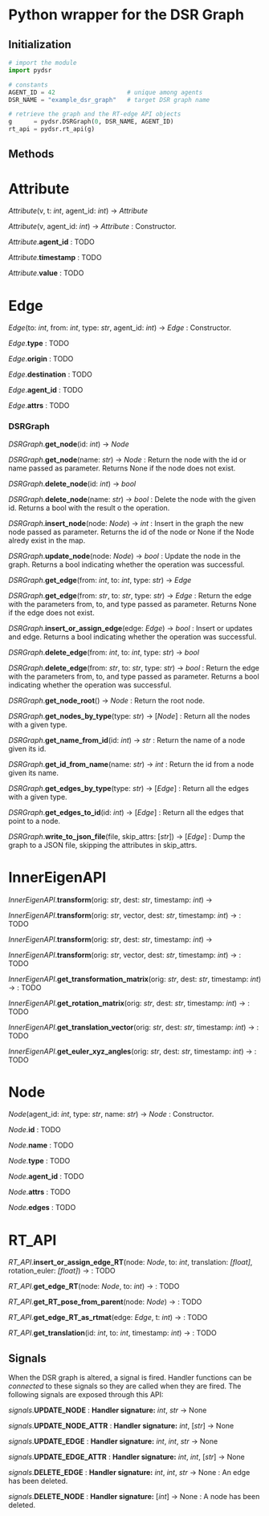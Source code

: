 Python wrapper for the DSR Graph
================================

Initialization
--------------

```python
# import the module
import pydsr

# constants
AGENT_ID = 42                    # unique among agents
DSR_NAME = "example_dsr_graph"   # target DSR graph name

# retrieve the graph and the RT-edge API objects
g      = pydsr.DSRGraph(0, DSR_NAME, AGENT_ID)
rt_api = pydsr.rt_api(g)
```

Methods
-------

# Attribute

_Attribute_(v, t: _int_, agent_id: _int_) → _Attribute_

_Attribute_(v, agent_id: _int_) → _Attribute_
:   Constructor.

_Attribute_.**agent_id**
:   TODO

_Attribute_.**timestamp**
:   TODO

_Attribute_.**value**
:   TODO

# Edge

_Edge_(to: _int_, from: _int_, type: _str_, agent_id: _int_) → _Edge_
:   Constructor.

_Edge_.**type**
:   TODO

_Edge_.**origin**
:   TODO

_Edge_.**destination**
:   TODO

_Edge_.**agent_id**
:   TODO

_Edge_.**attrs**
:   TODO

### DSRGraph

_DSRGraph_.**get_node**(id: _int_) → _Node_

_DSRGraph_.**get_node**(name: _str_) → _Node_
:	Return the node with the id or name passed as parameter. Returns None if the node does not exist.

_DSRGraph_.**delete_node**(id: _int_) → _bool_

_DSRGraph_.**delete_node**(name: _str_) → _bool_
:	Delete the node with the given id. Returns a bool with the result o the operation.

_DSRGraph_.**insert_node**(node: _Node_) → _int_
:	Insert in the graph the new node passed as parameter. Returns the id of the node or None if the Node alredy exist in the map.

_DSRGraph_.**update_node**(node: _Node_) → _bool_
:	Update the node in the graph. Returns a bool indicating whether the operation was successful.

_DSRGraph_.**get_edge**(from: _int_, to: _int_, type: _str_) → _Edge_

_DSRGraph_.**get_edge**(from: _str_, to: _str_, type: _str_) → _Edge_
:	Return the edge with the parameters from, to, and type passed as parameter. Returns None if the edge does not exist.

_DSRGraph_.**insert_or_assign_edge**(edge: _Edge_) → _bool_
:	Insert or updates and edge. Returns a bool indicating whether the operation was successful.

_DSRGraph_.**delete_edge**(from: _int_, to: _int_, type: _str_) → _bool_

_DSRGraph_.**delete_edge**(from: _str_, to: _str_, type: _str_) → _bool_
:	Return the edge with the parameters from, to, and type passed as parameter. Returns a bool indicating whether the operation was successful.

_DSRGraph_.**get_node_root**() → _Node_
:	Return the root node.

_DSRGraph_.**get_nodes_by_type**(type: _str_) → [_Node_]
:	Return all the nodes with a given type.

_DSRGraph_.**get_name_from_id**(id: _int_) → _str_
:	Return the name of a node given its id.

_DSRGraph_.**get_id_from_name**(name: _str_) → _int_
:	Return the id from a node given its name.

_DSRGraph_.**get_edges_by_type**(type: _str_) → [_Edge_]
:	Return all the edges with a given type.

_DSRGraph_.**get_edges_to_id**(id: _int_) → [_Edge_]
:	Return all the edges that point to a node.

_DSRGraph_.**write_to_json_file**(file, skip_attrs: [_str_]) → [_Edge_]
:	Dump the graph to a JSON file, skipping the attributes in skip_attrs.

# InnerEigenAPI

_InnerEigenAPI_.**transform**(orig: _str_, dest: _str_, timestamp: _int_) →

_InnerEigenAPI_.**transform**(orig: _str_, vector, dest: _str_, timestamp: _int_) →
: TODO

_InnerEigenAPI_.**transform**(orig: _str_, dest: _str_, timestamp: _int_) →

_InnerEigenAPI_.**transform**(orig: _str_, vector, dest: _str_, timestamp: _int_) →
: TODO

_InnerEigenAPI_.**get_transformation_matrix**(orig: _str_, dest: _str_, timestamp: _int_) →
: TODO

_InnerEigenAPI_.**get_rotation_matrix**(orig: _str_, dest: _str_, timestamp: _int_) →
: TODO

_InnerEigenAPI_.**get_translation_vector**(orig: _str_, dest: _str_, timestamp: _int_) →
: TODO

_InnerEigenAPI_.**get_euler_xyz_angles**(orig: _str_, dest: _str_, timestamp: _int_) →
: TODO

# Node

_Node_(agent_id: _int_, type: _str_, name: _str_) → _Node_
:   Constructor.

_Node_.**id**
:   TODO

_Node_.**name**
:   TODO

_Node_.**type**
:   TODO

_Node_.**agent_id**
:   TODO

_Node_.**attrs**
:   TODO

_Node_.**edges**
:   TODO

# RT_API

_RT\_API_.**insert_or_assign_edge_RT**(node: _Node_, to: _int_, translation: _[float]_, rotation_euler: _[float]_) →
: TODO

_RT\_API_.**get_edge_RT**(node: _Node_, to: _int_) →
: TODO

_RT\_API_.**get_RT_pose_from_parent**(node: _Node_) →
: TODO

_RT\_API_.**get_edge_RT_as_rtmat**(edge: _Edge_, t: _int_) →
: TODO

_RT\_API_.**get_translation**(id: _int_, to: _int_, timestamp: _int_) →
: TODO

Signals
-------

When the DSR graph is altered, a signal is fired. Handler functions can be _connected_ to these signals so they are called when they are fired. The following signals are exposed through this API:

_signals_.**UPDATE_NODE**
:	**Handler signature:** _int_, _str_ → None

_signals_.**UPDATE_NODE_ATTR**
:	**Handler signature:** _int_, [_str_] → None

_signals_.**UPDATE_EDGE**
:	**Handler signature:** _int_, _int_, _str_ → None

_signals_.**UPDATE_EDGE_ATTR**
:	**Handler signature:** _int_, _int_, [_str_] → None

_signals_.**DELETE_EDGE**
:	**Handler signature:** _int_, _int_, _str_ → None
:	An edge has been deleted.

_signals_.**DELETE_NODE**
:	**Handler signature:** [_int_] → None
:	A node has been deleted.